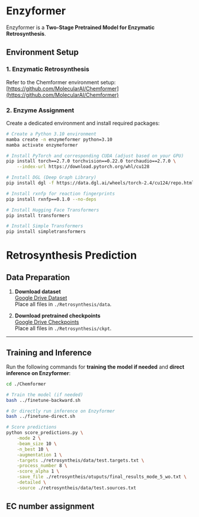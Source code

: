 # Enzyformer
Enzyformer is a **Two-Stage Pretrained Model for Enzymatic Retrosynthesis**.

## Environment Setup

### 1. Enzymatic Retrosynthesis
Refer to the Chemformer environment setup:  
[https://github.com/MolecularAI/Chemformer](https://github.com/MolecularAI/Chemformer)

### 2. Enzyme Assignment
Create a dedicated environment and install required packages:

```bash
# Create a Python 3.10 environment
mamba create -n enzymeformer python=3.10
mamba activate enzymeformer

# Install PyTorch and corresponding CUDA (adjust based on your GPU)
pip install torch==2.7.0 torchvision==0.22.0 torchaudio==2.7.0 \
    --index-url https://download.pytorch.org/whl/cu128

# Install DGL (Deep Graph Library)
pip install dgl -f https://data.dgl.ai/wheels/torch-2.4/cu124/repo.html --no-deps

# Install rxnfp for reaction fingerprints
pip install rxnfp==0.1.0 --no-deps

# Install Hugging Face Transformers
pip install transformers

# Install Simple Transformers
pip install simpletransformers
```

# Retrosynthesis Prediction

## Data Preparation
1. **Download dataset**  
   [Google Drive Dataset](https://drive.google.com/drive/folders/14rY863a-qdngGUnbF6BB7OJEJ8X6Sv5x?usp=drive_link)  
   Place all files in `./Retrosynthesis/data`.

2. **Download pretrained checkpoints**  
   [Google Drive Checkpoints](https://drive.google.com/drive/folders/1hWeqqLjWYTOrwrvg1P3k7Uj8QyJ5US0o?usp=drive_link)  
   Place all files in `./Retrosynthesis/ckpt`.

---

## Training and Inference

Run the following commands for **training the model if needed** and **direct inference on Enzyformer**:

```bash
cd ./Chemformer

# Train the model (if needed)
bash ../finetune-backward.sh

# Or directly run inference on Enzyformer
bash ../finetune-direct.sh

# Score predictions
python score_predictions.py \
    -mode 2 \
    -beam_size 10 \
    -n_best 10 \
    -augmentation 1 \
    -targets ./retrosyntheis/data/test.targets.txt \
    -process_number 8 \
    -score_alpha 1 \
    -save_file ./retrosyntheis/otuputs/final_results_mode_5_wo.txt \
    -detailed \
    -source ./retrosyntheis/data/test.sources.txt
```
## EC number assignment






